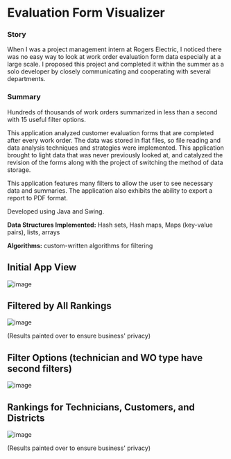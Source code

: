 # Evaluation Form Visualizer

### Story
When I was a project management intern at Rogers Electric, I noticed there was no easy way to look at work order evaluation form data especially at a large scale. I proposed this project and completed it within the summer as a solo developer by closely communicating and cooperating with several departments.

### Summary
Hundreds of thousands of work orders summarized in less than a second with 15 useful filter options.

This application analyzed customer evaluation forms that are completed after every work order. The data was stored in flat files, so file reading and data analysis techniques
and strategies were implemented. This application brought to light data that was never previously looked at, and catalyzed the revision of the forms along with 
the project of switching the method of data storage. 

This application features many filters to allow the user to see necessary data and summaries. The application also exhibits the ability to export a report to PDF format.

Developed using Java and Swing.

**Data Structures Implemented:** Hash sets, Hash maps, Maps (key-value pairs), lists, arrays

**Algorithms:** custom-written algorithms for filtering

## Initial App View
![image](https://github.com/user-attachments/assets/81e9a089-bde2-4f93-94e9-9690732c6ca7)

## Filtered by All Rankings
![image](https://github.com/user-attachments/assets/3b38db2e-d9ef-4d13-8d6c-9b3e035980a4)

(Results painted over to ensure business' privacy)

## Filter Options (technician and WO type have second filters)
![image](https://github.com/user-attachments/assets/ecbba152-7e9b-4d32-925b-65241cfed8b7)

## Rankings for Technicians, Customers, and Districts
![image](https://github.com/user-attachments/assets/667676b4-1216-4812-9218-271509d91547)



(Results painted over to ensure business' privacy)

